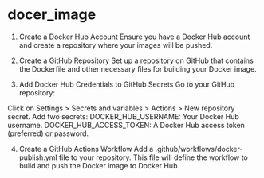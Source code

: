 # docer_image
 1. Create a Docker Hub Account
Ensure you have a Docker Hub account and create a repository where your images will be pushed.

2. Create a GitHub Repository
Set up a repository on GitHub that contains the Dockerfile and other necessary files for building your Docker image.

3. Add Docker Hub Credentials to GitHub Secrets
Go to your GitHub repository:

Click on Settings > Secrets and variables > Actions > New repository secret.
Add two secrets:
DOCKER_HUB_USERNAME: Your Docker Hub username.
DOCKER_HUB_ACCESS_TOKEN: A Docker Hub access token (preferred) or password.


4. Create a GitHub Actions Workflow
Add a .github/workflows/docker-publish.yml file to your repository. This file will define the workflow to build and push the Docker image to Docker Hub.
